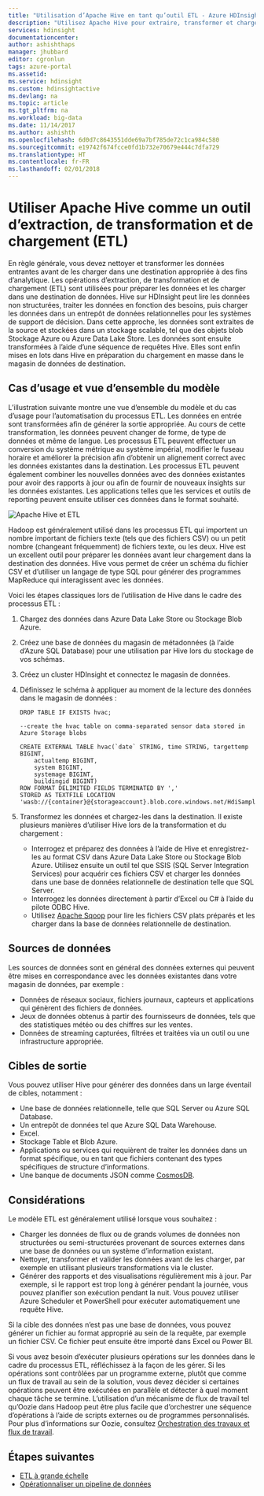 ```yaml
---
title: "Utilisation d’Apache Hive en tant qu’outil ETL - Azure HDInsight | Microsoft Docs"
description: "Utilisez Apache Hive pour extraire, transformer et charger (ETL) des données dans Azure HDInsight."
services: hdinsight
documentationcenter: 
author: ashishthaps
manager: jhubbard
editor: cgronlun
tags: azure-portal
ms.assetid: 
ms.service: hdinsight
ms.custom: hdinsightactive
ms.devlang: na
ms.topic: article
ms.tgt_pltfrm: na
ms.workload: big-data
ms.date: 11/14/2017
ms.author: ashishth
ms.openlocfilehash: 6d0d7c8643551dde69a7bf785de72c1ca984c580
ms.sourcegitcommit: e19742f674fcce0fd1b732e70679e444c7dfa729
ms.translationtype: HT
ms.contentlocale: fr-FR
ms.lasthandoff: 02/01/2018
---
```

# <a name="use-apache-hive-as-an-extract-transform-and-load-etl-tool"></a>Utiliser Apache Hive comme un outil d’extraction, de transformation et de chargement (ETL)

En règle générale, vous devez nettoyer et transformer les données entrantes avant de les charger dans une destination appropriée à des fins d’analytique. Les opérations d’extraction, de transformation et de chargement (ETL) sont utilisées pour préparer les données et les charger dans une destination de données.  Hive sur HDInsight peut lire les données non structurées, traiter les données en fonction des besoins, puis charger les données dans un entrepôt de données relationnelles pour les systèmes de support de décision. Dans cette approche, les données sont extraites de la source et stockées dans un stockage scalable, tel que des objets blob Stockage Azure ou Azure Data Lake Store. Les données sont ensuite transformées à l’aide d’une séquence de requêtes Hive. Elles sont enfin mises en lots dans Hive en préparation du chargement en masse dans le magasin de données de destination.

## <a name="use-case-and-model-overview"></a>Cas d’usage et vue d’ensemble du modèle

L’illustration suivante montre une vue d’ensemble du modèle et du cas d’usage pour l’automatisation du processus ETL. Les données en entrée sont transformées afin de générer la sortie appropriée.  Au cours de cette transformation, les données peuvent changer de forme, de type de données et même de langue.  Les processus ETL peuvent effectuer un conversion du système métrique au système impérial, modifier le fuseau horaire et améliorer la précision afin d’obtenir un alignement correct avec les données existantes dans la destination.  Les processus ETL peuvent également combiner les nouvelles données avec des données existantes pour avoir des rapports à jour ou afin de fournir de nouveaux insights sur les données existantes.  Les applications telles que les services et outils de reporting peuvent ensuite utiliser ces données dans le format souhaité.

![Apache Hive et ETL](./media/apache-hadoop-using-apache-hive-as-an-etl-tool/hdinsight-etl-architecture.png)

Hadoop est généralement utilisé dans les processus ETL qui importent un nombre important de fichiers texte (tels que des fichiers CSV) ou un petit nombre (changeant fréquemment) de fichiers texte, ou les deux.  Hive est un excellent outil pour préparer les données avant leur chargement dans la destination des données.  Hive vous permet de créer un schéma du fichier CSV et d’utiliser un langage de type SQL pour générer des programmes MapReduce qui interagissent avec les données. 

Voici les étapes classiques lors de l’utilisation de Hive dans le cadre des processus ETL :

1. Chargez des données dans Azure Data Lake Store ou Stockage Blob Azure.
2. Créez une base de données du magasin de métadonnées (à l’aide d’Azure SQL Database) pour une utilisation par Hive lors du stockage de vos schémas.
3. Créez un cluster HDInsight et connectez le magasin de données.
4. Définissez le schéma à appliquer au moment de la lecture des données dans le magasin de données :

    ```
    DROP TABLE IF EXISTS hvac;

    --create the hvac table on comma-separated sensor data stored in Azure Storage blobs
    
    CREATE EXTERNAL TABLE hvac(`date` STRING, time STRING, targettemp BIGINT,
        actualtemp BIGINT, 
        system BIGINT, 
        systemage BIGINT, 
        buildingid BIGINT)
    ROW FORMAT DELIMITED FIELDS TERMINATED BY ',' 
    STORED AS TEXTFILE LOCATION 'wasb://{container}@{storageaccount}.blob.core.windows.net/HdiSamples/SensorSampleData/hvac/';
    ```

5. Transformez les données et chargez-les dans la destination.  Il existe plusieurs manières d’utiliser Hive lors de la transformation et du chargement :

    * Interrogez et préparez des données à l’aide de Hive et enregistrez-les au format CSV dans Azure Data Lake Store ou Stockage Blob Azure.  Utilisez ensuite un outil tel que SSIS (SQL Server Integration Services) pour acquérir ces fichiers CSV et charger les données dans une base de données relationnelle de destination telle que SQL Server.
    * Interrogez les données directement à partir d’Excel ou C# à l’aide du pilote ODBC Hive.
    * Utilisez [Apache Sqoop](apache-hadoop-use-sqoop-mac-linux.md) pour lire les fichiers CSV plats préparés et les charger dans la base de données relationnelle de destination.

## <a name="data-sources"></a>Sources de données

Les sources de données sont en général des données externes qui peuvent être mises en correspondance avec les données existantes dans votre magasin de données, par exemple :

* Données de réseaux sociaux, fichiers journaux, capteurs et applications qui génèrent des fichiers de données.
* Jeux de données obtenus à partir des fournisseurs de données, tels que des statistiques météo ou des chiffres sur les ventes.
* Données de streaming capturées, filtrées et traitées via un outil ou une infrastructure appropriée.

<!-- TODO: (see Collecting and loading data into HDInsight). -->

## <a name="output-targets"></a>Cibles de sortie

Vous pouvez utiliser Hive pour générer des données dans un large éventail de cibles, notamment :

* Une base de données relationnelle, telle que SQL Server ou Azure SQL Database.
* Un entrepôt de données tel que Azure SQL Data Warehouse.
* Excel.
* Stockage Table et Blob Azure.
* Applications ou services qui requièrent de traiter les données dans un format spécifique, ou en tant que fichiers contenant des types spécifiques de structure d’informations.
* Une banque de documents JSON comme <a href="https://azure.microsoft.com/services/cosmos-db/">CosmosDB</a>.

## <a name="considerations"></a>Considérations

Le modèle ETL est généralement utilisé lorsque vous souhaitez :

* Charger les données de flux ou de grands volumes de données non structurées ou semi-structurées provenant de sources externes dans une base de données ou un système d’information existant.
* Nettoyer, transformer et valider les données avant de les charger, par exemple en utilisant plusieurs transformations via le cluster.
* Générer des rapports et des visualisations régulièrement mis à jour.  Par exemple, si le rapport est trop long à générer pendant la journée, vous pouvez planifier son exécution pendant la nuit.  Vous pouvez utiliser Azure Scheduler et PowerShell pour exécuter automatiquement une requête Hive.

Si la cible des données n’est pas une base de données, vous pouvez générer un fichier au format approprié au sein de la requête, par exemple un fichier CSV. Ce fichier peut ensuite être importé dans Excel ou Power BI.

Si vous avez besoin d’exécuter plusieurs opérations sur les données dans le cadre du processus ETL, réfléchissez à la façon de les gérer. Si les opérations sont contrôlées par un programme externe, plutôt que comme un flux de travail au sein de la solution, vous devez décider si certaines opérations peuvent être exécutées en parallèle et détecter à quel moment chaque tâche se termine. L’utilisation d’un mécanisme de flux de travail tel qu’Oozie dans Hadoop peut être plus facile que d’orchestrer une séquence d’opérations à l’aide de scripts externes ou de programmes personnalisés. Pour plus d’informations sur Oozie, consultez [Orchestration des travaux et flux de travail](https://msdn.microsoft.com/library/dn749829.aspx).

## <a name="next-steps"></a>Étapes suivantes

* [ETL à grande échelle](apache-hadoop-etl-at-scale.md)
* [Opérationnaliser un pipeline de données](../hdinsight-operationalize-data-pipeline.md)
<!-- * [ETL Deep Dive](../hdinsight-etl-deep-dive.md) -->
